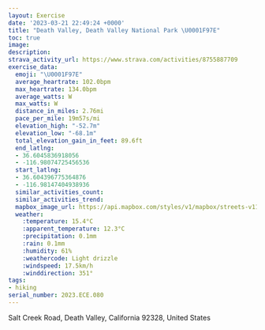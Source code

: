 ```yaml
---
layout: Exercise
date: '2023-03-21 22:49:24 +0000'
title: "Death Valley, Death Valley National Park \U0001F97E"
toc: true
image:
description:
strava_activity_url: https://www.strava.com/activities/8755887709
exercise_data:
  emoji: "\U0001F97E"
  average_heartrate: 102.0bpm
  max_heartrate: 134.0bpm
  average_watts: W
  max_watts: W
  distance_in_miles: 2.76mi
  pace_per_mile: 19m57s/mi
  elevation_high: "-52.7m"
  elevation_low: "-68.1m"
  total_elevation_gain_in_feet: 89.6ft
  end_latlng:
  - 36.6045836918056
  - -116.98074725456536
  start_latlng:
  - 36.604396775364876
  - -116.98147404938936
  similar_activities_count:
  similar_activities_trend:
  mapbox_image_url: https://api.mapbox.com/styles/v1/mapbox/streets-v11/static/path-5+787af2-1.0(mfl~E~a_iUjAfBzAjB%7C%40n%40NRvAdALD%60%40%5ERRlA%60B%40An%40j%40%60%40Rp%40Px%40Jd%40BfBAl%40BbAPZN%60CbBp%40ZhAb%40b%40HbAZrCn%40lBVxCXh%40Hn%40LfBf%40%60Ch%40~%40Pv%40JpATr%40Vj%40b%40JHB%3FHJJHt%40XP%40HO%5EOBBNIAH%40NDFB%3FFV%40GHd%40DAEBKGG%40ANPTB%40B%3FRd%40T%5EFP%60%40ZVz%40HJDAFf%40e%40x%40E%40CE%5Bf%40Wz%40_%40RIH%3FH%3FCHHBBA%40JPVXHZGVVTPd%40W~AWjABb%40BFYXIPCCMBMLEABA%40SFOT%5BHQv%40yCPy%40PkADu%40KsBCe%40%5DcCU%7B%40M%5Dc%40q%40q%40s%40iB_AyAeAc%40OsAYeAM%5DKK%3F%7DBk%40q%40Kq%40WoAYs%40KoDY%7BAUkDy%40_Be%40aBs%40oBuAm%40%5B%5BK%5DGw%40EqABaACeAM_%40Mg%40We%40%5DY%5Dc%40q%40%7D%40_AmBqAcAs%40%5B%5ByAkB_AsAg%40cAk%40aB),pin-s-s+e5b22e(-116.98224,36.60407),pin-s-f+89ae00(-116.98152000000007,36.60452)/auto/800x800?access_token=pk.eyJ1Ijoiam9zaGJlY2ttYW4iLCJhIjoiY205eWR2aDd1MWZ6djJrbXc4a3M0bWZleiJ9.XiG9OWkNcZk2QzjJbxLB4A
  weather:
    :temperature: 15.4°C
    :apparent_temperature: 12.3°C
    :precipitation: 0.1mm
    :rain: 0.1mm
    :humidity: 61%
    :weathercode: Light drizzle
    :windspeed: 17.5km/h
    :winddirection: 351°
tags:
- hiking
serial_number: 2023.ECE.080
---
```

Salt Creek Road, Death Valley, California 92328, United States
